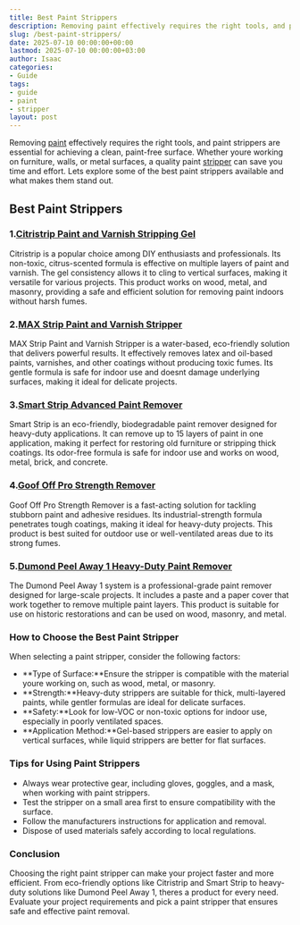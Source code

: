 ```yaml
---
title: Best Paint Strippers
description: Removing paint effectively requires the right tools, and paint strippers are essential for achieving a clean, paint-free surface.
slug: /best-paint-strippers/
date: 2025-07-10 00:00:00+00:00
lastmod: 2025-07-10 00:00:00+03:00
author: Isaac
categories:
- Guide
tags:
- guide
- paint
- stripper
layout: post
---
```

Removing [paint](https://pestpolicy.com/airless-paint-sprayer-cleaning-solution/) effectively requires the right tools, and paint strippers are essential for achieving a clean, paint-free surface. Whether youre working on furniture, walls, or metal surfaces, a quality paint [stripper](https://pestpolicy.com/best-paint-stripper-for-concrete/) can save you time and effort. Lets explore some of the best paint strippers available and what makes them stand out.
## Best Paint Strippers
### 1.[Citristrip Paint and Varnish Stripping Gel](https://www.amazon.com/dp/B000BQL0WA?tag=p-policy-20)
Citristrip is a popular choice among DIY enthusiasts and professionals. Its non-toxic, citrus-scented formula is effective on multiple layers of paint and varnish. The gel consistency allows it to cling to vertical surfaces, making it versatile for various projects.
This product works on wood, metal, and masonry, providing a safe and efficient solution for removing paint indoors without harsh fumes.
### 2.[MAX Strip Paint and Varnish Stripper](https://www.amazon.com/dp/B0000DIWIM?tag=p-policy-20)
MAX Strip Paint and Varnish Stripper is a water-based, eco-friendly solution that delivers powerful results. It effectively removes latex and oil-based paints, varnishes, and other coatings without producing toxic fumes.
Its gentle formula is safe for indoor use and doesnt damage underlying surfaces, making it ideal for delicate projects.
### 3.[Smart Strip Advanced Paint Remover](https://www.amazon.com/dp/B07B4ZNB5L?tag=p-policy-20)
Smart Strip is an eco-friendly, biodegradable paint remover designed for heavy-duty applications. It can remove up to 15 layers of paint in one application, making it perfect for restoring old furniture or stripping thick coatings.
Its odor-free formula is safe for indoor use and works on wood, metal, brick, and concrete.
### 4.[Goof Off Pro Strength Remover](https://www.amazon.com/dp/B08HRDCRB1?tag=p-policy-20)
Goof Off Pro Strength Remover is a fast-acting solution for tackling stubborn paint and adhesive residues. Its industrial-strength formula penetrates tough coatings, making it ideal for heavy-duty projects.
This product is best suited for outdoor use or well-ventilated areas due to its strong fumes.
### 5.[Dumond Peel Away 1 Heavy-Duty Paint Remover](https://www.amazon.com/dp/B005DKUQF0?tag=p-policy-20)
The Dumond Peel Away 1 system is a professional-grade paint remover designed for large-scale projects. It includes a paste and a paper cover that work together to remove multiple paint layers.
This product is suitable for use on historic restorations and can be used on wood, masonry, and metal.
### How to Choose the Best Paint Stripper
When selecting a paint stripper, consider the following factors:
- **Type of Surface:**Ensure the stripper is compatible with the material youre working on, such as wood, metal, or masonry.
- **Strength:**Heavy-duty strippers are suitable for thick, multi-layered paints, while gentler formulas are ideal for delicate surfaces.
- **Safety:**Look for low-VOC or non-toxic options for indoor use, especially in poorly ventilated spaces.
- **Application Method:**Gel-based strippers are easier to apply on vertical surfaces, while liquid strippers are better for flat surfaces.
### Tips for Using Paint Strippers
- Always wear protective gear, including gloves, goggles, and a mask, when working with paint strippers.
- Test the stripper on a small area first to ensure compatibility with the surface.
- Follow the manufacturers instructions for application and removal.
- Dispose of used materials safely according to local regulations.
### Conclusion
Choosing the right paint stripper can make your project faster and more efficient. From eco-friendly options like Citristrip and Smart Strip to heavy-duty solutions like Dumond Peel Away 1, theres a product for every need. Evaluate your project requirements and pick a paint stripper that ensures safe and effective paint removal.